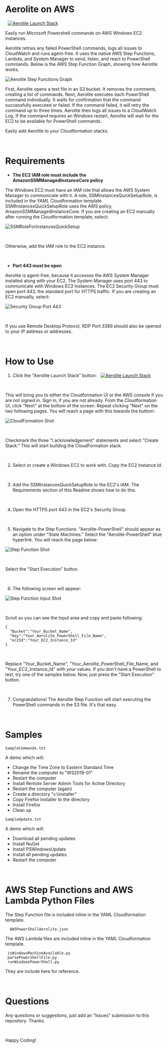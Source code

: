 # Aerolite on AWS
&nbsp;
[![Aerolite Launch Stack](/images/Aerolite-Launch-Stack.png?raw=true)](https://console.aws.amazon.com/cloudformation/home?region=us-east-1#/stacks/new?stackName=AeroliteStack&templateURL=https://yappytest1234.s3.amazonaws.com/AWSPowerShellAerolite.yaml)

Easily run Microsoft Powershell commands on AWS Windows EC2 instances. 

Aerolite retries any failed PowerShell commands, logs all issues to CloudWatch and runs agent-free. It uses the native AWS Step Functions, Lambda, and System Manager to send, listen, and react to PowerShell commands. Below is the AWS Step Function Graph, showing how Aerolite works.


![Aerolite Step Functions Graph](/images/aerolite_graph.png?raw=true)


First, Aerolite opens a text file in an S3 bucket. It removes the comments, creating a list of commands. Next, Aerolite executes each PowerShell command individually. It waits for confirmation that the command successfully executed or failed. If the command failed, it will retry the command up to three times. Aerolite then logs all issues to a CloudWatch Log. If the command requires an Windows restart, Aerolite will wait for the EC2 to be available for PowerShell commands. 

Easily add Aerolite to your Cloudformation stacks.

&nbsp;

# Requirements

- **The EC2 IAM role must include the AmazonSSMManagedInstanceCore policy**

The Windows EC2 must have an IAM role that allows the AWS System Manager to communicate with it. A role, SSMInstancesQuickSetupRole, is included in the YAML Cloudformation template. SSMInstancesQuickSetupRole uses the AWS policy, AmazonSSMManagedInstanceCore. If you are creating an EC2 manually after running the Cloudformation template, select: 

![SSMRoleForInstancesQuickSetup](/images/IAMRoleShot.png?raw=true)

&nbsp;

Otherwise, add the IAM role to the EC2 instance.

&nbsp;

- **Port 443 must be open**

Aerolite is agent-free, because it accesses the AWS System Manager installed along with your EC2. The System Manager uses port 443 to communicate with Windows EC2 Instances. The EC2 Security Group must open port 443, the standard port for HTTPS traffic. If you are creating an EC2 manually, select:

![Security Group Port 443](/images/SecurityGroupShot.png?raw=true)

&nbsp;

If you use Remote Desktop Protocol, RDP Port 3389 should also be opened to your IP address or addresses.

&nbsp;

# How to Use

1. Click the "Aerolite Launch Stack" button:
&nbsp;
[![Aerolite Launch Stack](/images/Aerolite-Launch-Stack.png?raw=true)](https://console.aws.amazon.com/cloudformation/home?region=us-east-1#/stacks/new?stackName=AeroliteStack&templateURL=https://yappytest1234.s3.amazonaws.com/AWSPowerShellAerolite.yaml)

&nbsp;

This will bring you to either the Cloudformation UI or the AWS console if you are not signed in. Sign in, if you are not already. From the Cloudformation UI, click "Next" at the bottom of the screen. Repeat clicking "Next" on the two following pages. You will reach a page with this towards the bottom:

![CloudFormation Shot](/images/CloudFormationShot.png?raw=true)

&nbsp;

Checkmark the three "I acknowledgement" statements and select "Create Stack." This will start building the CloudFormation stack.

&nbsp;

2) Select or create a Windows EC2 to work with. Copy the EC2 Instance Id.

&nbsp;

3) Add the SSMInstancesQuickSetupRole to the EC2's IAM. The Requirements section of this Readme shows how to do this.

&nbsp;

4) Open the HTTPS port 443 in the EC2's Security Group.

&nbsp;

5) Navigate to the Step Functions. "Aerolite-PowerShell" should appear as an option under "State Machines." Select the "Aerolite-PowerShell" blue hyperlink. You will reach the page below:

![Step Function Shot](/images/StepFunctionShot.png?raw=true)

&nbsp;

Select the "Start Execution" button.

&nbsp;

6) The following screen will appear:

![Step Function Input Shot](/images/StepFunctionInputShot.png?raw=true)

&nbsp;

Scroll so you can see the Input area and copy and paste following:

```
{
  "Bucket":"Your_Bucket_Name",
  "Key":"Your_Aerolite_PowerShell_File_Name",
  "ec2Id":"Your_EC2_Instance_Id"
}
```

&nbsp;

Replace "Your_Bucket_Name", "Your_Aerolite_PowerShell_File_Name, and "Your_EC2_Instance_Id" with your values. If you don't have a PowerShell to test, try one of the samples below. Now, just press the "Start Execution" button.

&nbsp;

7) Congratulations! The Aerolite Step Function will start executing the PowerShell commands in the S3 file. It's that easy.

&nbsp;

# Samples

```
SampleCommands.txt
```

A demo which will: 

- Change the Time Zone to Eastern Standard Time
- Rename the computer to "WS2019-01"
- Restart the computer
- Install Remote Server Admin Tools for Active Directory
- Restart the computer (again)
- Create a directory "c:\installer"
- Copy Firefox Installer to the directory
- Install Firefox
- Clean up


```
SampleUpdate.txt
```

A demo which will:

- Download all pending updates
- Install NuGet
- Install PSWindowsUpdate
- Install all pending updates
- Restart the computer

&nbsp;

# AWS Step Functions and AWS Lambda Python Files

The Step Function file is included inline in the YAML Cloudformation template.

```
  AWSPowerShellAerolite.json
```

The AWS Lambda files are included inline in the YAML Cloudformation template.

```   
 isWindowsMachineAvailable.py
 parsePowerShellFile.py
 runWindowsPowerShell.py
```
  
They are include here for reference.

&nbsp;

# Questions

Any questions or suggestions, just add an "Issues" submission to this repository. Thanks.

&nbsp;

Happy Coding!
  
